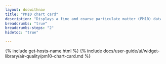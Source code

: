 ```yaml
---
layout: docwithnav
title: "PM10 chart card"
description: "Displays a fine and coarse particulate matter (PM10) data by combining the latest and aggregated values with an optional simplified chart."
breadcrumbs: "true"
breadcrumbs-steps: "2"
hidetoc: "true"

---
```

{% include get-hosts-name.html %}
{% include docs/user-guide/ui/widget-library/air-quality/pm10-chart-card.md %}
